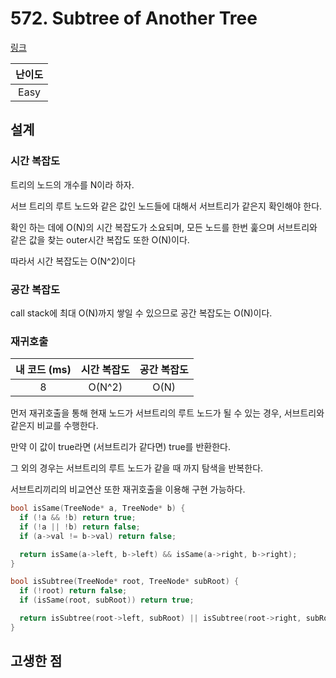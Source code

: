 # 572. Subtree of Another Tree

[링크](https://leetcode.com/problems/subtree-of-another-tree/)

| 난이도 |
| :----: |
|  Easy  |

## 설계

### 시간 복잡도

트리의 노드의 개수를 N이라 하자.

서브 트리의 루트 노드와 같은 값인 노드들에 대해서 서브트리가 같은지 확인해야 한다.

확인 하는 데에 O(N)의 시간 복잡도가 소요되며, 모든 노드를 한번 훑으며 서브트리와 같은 값을 찾는 outer시간 복잡도 또한 O(N)이다.

따라서 시간 복잡도는 O(N^2)이다

### 공간 복잡도

call stack에 최대 O(N)까지 쌓일 수 있으므로 공간 복잡도는 O(N)이다.

### 재귀호출

| 내 코드 (ms) | 시간 복잡도 | 공간 복잡도 |
| :----------: | :---------: | :---------: |
|      8       |   O(N^2)    |    O(N)     |

먼저 재귀호출을 통해 현재 노드가 서브트리의 루트 노드가 될 수 있는 경우, 서브트리와 같은지 비교를 수행한다.

만약 이 값이 true라면 (서브트리가 같다면) true를 반환한다.

그 외의 경우는 서브트리의 루트 노드가 같을 때 까지 탐색을 반복한다.

서브트리끼리의 비교연산 또한 재귀호출을 이용해 구현 가능하다.

```cpp
bool isSame(TreeNode* a, TreeNode* b) {
  if (!a && !b) return true;
  if (!a || !b) return false;
  if (a->val != b->val) return false;

  return isSame(a->left, b->left) && isSame(a->right, b->right);
}

bool isSubtree(TreeNode* root, TreeNode* subRoot) {
  if (!root) return false;
  if (isSame(root, subRoot)) return true;

  return isSubtree(root->left, subRoot) || isSubtree(root->right, subRoot);
}
```

## 고생한 점
